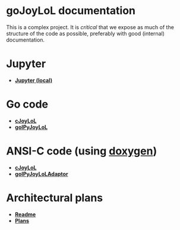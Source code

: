 <header><title>goJoyLoL documentation</title></header>

# goJoyLoL documentation

This is a complex project. It is *critical* that we expose as much of the 
structure of the code as possible, preferably with good (internal) 
documentation.

# Jupyter

- **[Jupyter (local)](http://LOCAL_IP_ADDRESS:8888)**

# Go code

- **[cJoyLoL](http://LOCAL_IP_ADDRESS:6071/pkg/github.com/stephengaito/goJoyLoL/cJoyLoL/)**
- **[goIPyJoyLoL](http://LOCAL_IP_ADDRESS:6072/pkg/github.com/stephengaito/goJoyLoL/goIPyJoyLoL/)**

# ANSI-C code (using [doxygen](http://www.doxygen.nl/manual/))

- **[cJoyLoL](http://LOCAL_IP_ADDRESS:6061/index.html)**
- **[goIPyJoyLoLAdaptor](http://LOCAL_IP_ADDRESS:6062/index.html)**

# Architectural plans

- **[Readme](Readme.md)**
- **[Plans](Plans.md)**
